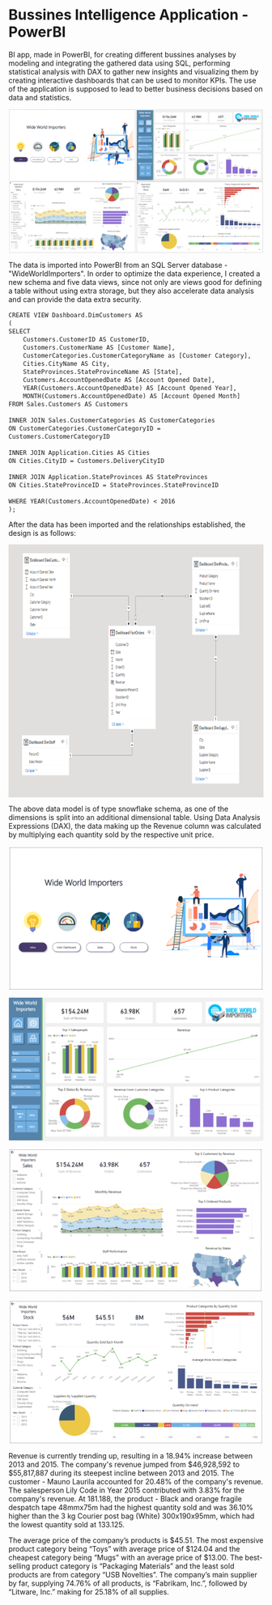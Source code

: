 # Bussines Intelligence Application - PowerBI

BI app, made in PowerBI, for creating different bussines analyses by modeling and integrating the gathered data using SQL, performing statistical analysis with DAX to gather new insights and visualizing them by creating interactive dashboards that can be used to monitor KPIs. The use of the application is supposed to lead to better business decisions based on data and statistics.

<p align="center">
<img align="center" src="https://github.com/PmnAngelov/BI-App-PowerBI/blob/main/Images/Overview.png" />
</p>

The data is imported into PowerBI from an SQL Server database - "WideWorldImporters". In order to optimize the data experience, I created a new schema and five data views, since not only are views good for defining a table without using extra storage, but they also accelerate data analysis and can provide the data extra security.

```
CREATE VIEW Dashboard.DimCustomers AS
(
SELECT
	Customers.CustomerID AS CustomerID,
	Customers.CustomerName AS [Customer Name],
	CustomerCategories.CustomerCategoryName as [Customer Category],
	Cities.CityName AS City,
	StateProvinces.StateProvinceName AS [State],
	Customers.AccountOpenedDate AS [Account Opened Date],
	YEAR(Customers.AccountOpenedDate) AS [Account Opened Year],
	MONTH(Customers.AccountOpenedDate) AS [Account Opened Month]
FROM Sales.Customers AS Customers

INNER JOIN Sales.CustomerCategories AS CustomerCategories
ON CustomerCategories.CustomerCategoryID = Customers.CustomerCategoryID 

INNER JOIN Application.Cities AS Cities
ON Cities.CityID = Customers.DeliveryCityID

INNER JOIN Application.StateProvinces AS StateProvinces
ON Cities.StateProvinceID = StateProvinces.StateProvinceID

WHERE YEAR(Customers.AccountOpenedDate) < 2016
);
```

After the data has been imported and the relationships established, the design is as follows:

<p align="center">
<img align="center" src="https://github.com/PmnAngelov/BI-App-PowerBI/blob/main/Images/DataModel.PNG" width="800" height="500" />
</p>

The above data model is of type snowflake schema, as one of the dimensions is split into an additional dimensional table. Using Data Analysis Expressions (DAX), the data making up the Revenue column was calculated by multiplying each quantity sold by the respective unit price.

<p align="center">
<img align="center" src="https://github.com/PmnAngelov/BI-App-PowerBI/blob/main/Images/Intro.PNG" />
</p>


<p align="center">
<img align="center" src="https://github.com/PmnAngelov/BI-App-PowerBI/blob/main/Images/MainDashboard.PNG" />
</p>


<p align="center">
<img align="center" src="https://github.com/PmnAngelov/BI-App-PowerBI/blob/main/Images/Sales.PNG" />
</p>


<p align="center">
<img align="center" src="https://github.com/PmnAngelov/BI-App-PowerBI/blob/main/Images/Stock.PNG" />
</p>

Revenue is currently trending up, resulting in a 18.94% increase between 2013 and 2015. The company's revenue jumped from $46,928,592 to $55,817,887 during its steepest incline between 2013 and 2015. The customer - Mauno Laurila accounted for 20.48% of the company's revenue. The salesperson Lily Code in Year 2015 contributed with 3.83% for the company's revenue. At 181.188, the product - Black and orange fragile despatch tape 48mmx75m had the highest quantity sold and was 36.10% higher than the 3 kg Courier post bag (White) 300x190x95mm, which had the lowest quantity sold at 133.125.


The average price of the company’s products is $45.51. The most expensive product category being “Toys” with average price of $124.04 and the cheapest category being “Mugs” with an average price of $13.00. The best-selling product category is “Packaging Materials” and the least sold products are from category “USB Novelties”. The company’s main supplier by far, supplying 74.76% of all products, is “Fabrikam, Inc.”, followed by “Litware, Inc.” making for 25.18% of all supplies.
